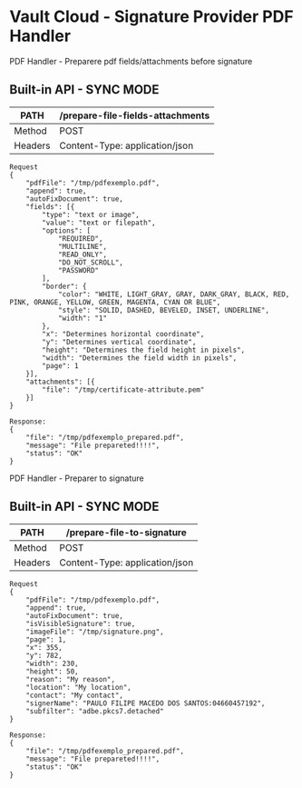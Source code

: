 

# Vault Cloud - Signature Provider PDF Handler #

PDF Handler - Preparere pdf fields/attachments before signature

## Built-in API - SYNC MODE ##
| PATH | /prepare-file-fields-attachments |
|--|--|
| Method | POST |
| Headers | Content-Type: application/json |

``` 
Request
{
    "pdfFile": "/tmp/pdfexemplo.pdf",
	"append": true,
	"autoFixDocument": true,
	"fields": [{
        "type": "text or image",
        "value": "text or filepath",
        "options": [
    		"REQUIRED",
    		"MULTILINE",
    		"READ_ONLY",
    		"DO_NOT_SCROLL",
    		"PASSWORD"
    	],
    	"border": {
    		"color": "WHITE, LIGHT_GRAY, GRAY, DARK_GRAY, BLACK, RED, PINK, ORANGE, YELLOW, GREEN, MAGENTA, CYAN OR BLUE",
    		"style": "SOLID, DASHED, BEVELED, INSET, UNDERLINE",
    		"width": "1"
    	},
    	"x": "Determines horizontal coordinate",
        "y": "Determines vertical coordinate",
        "height": "Determines the field height in pixels",
        "width": "Determines the field width in pixels",
        "page": 1
    }],
    "attachments": [{
		"file": "/tmp/certificate-attribute.pem"
	}]
}

Response:
{
    "file": "/tmp/pdfexemplo_prepared.pdf",
    "message": "File prepareted!!!!",
    "status": "OK"
}
``` 
      
PDF Handler - Preparer to signature

## Built-in API - SYNC MODE ##
| PATH | /prepare-file-to-signature |
|--|--|
| Method | POST |
| Headers | Content-Type: application/json |

``` 
Request
{
	"pdfFile": "/tmp/pdfexemplo.pdf",
	"append": true,
	"autoFixDocument": true,
	"isVisibleSignature": true,
	"imageFile": "/tmp/signature.png",
	"page": 1,
	"x": 355,
	"y": 782,
	"width": 230,
	"height": 50,
	"reason": "My reason",
	"location": "My location",
	"contact": "My contact",
	"signerName": "PAULO FILIPE MACEDO DOS SANTOS:04660457192",
	"subfilter": "adbe.pkcs7.detached"
}

Response:
{
    "file": "/tmp/pdfexemplo_prepared.pdf",
    "message": "File prepareted!!!!",
    "status": "OK"
}
``` 




